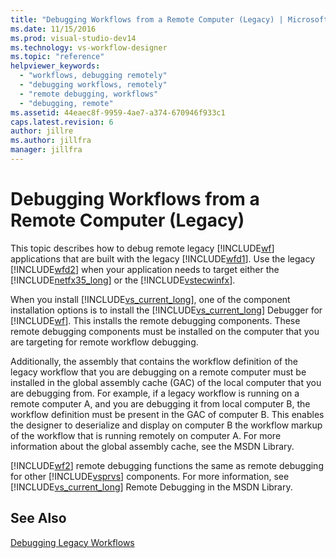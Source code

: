 ```yaml
---
title: "Debugging Workflows from a Remote Computer (Legacy) | Microsoft Docs"
ms.date: 11/15/2016
ms.prod: visual-studio-dev14
ms.technology: vs-workflow-designer
ms.topic: "reference"
helpviewer_keywords:
  - "workflows, debugging remotely"
  - "debugging workflows, remotely"
  - "remote debugging, workflows"
  - "debugging, remote"
ms.assetid: 44eaec8f-9959-4ae7-a374-670946f933c1
caps.latest.revision: 6
author: jillre
ms.author: jillfra
manager: jillfra
---
```

# Debugging Workflows from a Remote Computer (Legacy)
This topic describes how to debug remote legacy [!INCLUDE[wf](../includes/wf-md.md)] applications that are built with the legacy [!INCLUDE[wfd1](../includes/wfd1-md.md)]. Use the legacy [!INCLUDE[wfd2](../includes/wfd2-md.md)] when your application needs to target either the [!INCLUDE[netfx35_long](../includes/netfx35-long-md.md)] or the [!INCLUDE[vstecwinfx](../includes/vstecwinfx-md.md)].

 When you install [!INCLUDE[vs_current_long](../includes/vs-current-long-md.md)], one of the component installation options is to install the [!INCLUDE[vs_current_long](../includes/vs-current-long-md.md)] Debugger for [!INCLUDE[wf](../includes/wf-md.md)]. This installs the remote debugging components. These remote debugging components must be installed on the computer that you are targeting for remote workflow debugging.

 Additionally, the assembly that contains the workflow definition of the legacy workflow that you are debugging on a remote computer must be installed in the global assembly cache (GAC) of the local computer that you are debugging from. For example, if a legacy workflow is running on a remote computer A, and you are debugging it from local computer B, the workflow definition must be present in the GAC of computer B. This enables the designer to deserialize and display on computer B the workflow markup of the workflow that is running remotely on computer A. For more information about the global assembly cache, see the MSDN Library.

 [!INCLUDE[wf2](../includes/wf2-md.md)] remote debugging functions the same as remote debugging for other [!INCLUDE[vsprvs](../includes/vsprvs-md.md)] components. For more information, see [!INCLUDE[vs_current_long](../includes/vs-current-long-md.md)] Remote Debugging in the MSDN Library.

## See Also
 [Debugging Legacy Workflows](../workflow-designer/debugging-legacy-workflows.md)